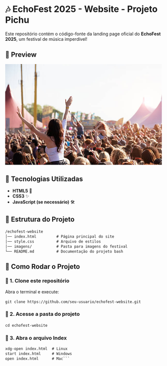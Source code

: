 # 🎶 EchoFest 2025 - Website - Projeto Pichu

Este repositório contém o código-fonte da landing page oficial do **EchoFest 2025**, um festival de música imperdível!  

## 📸 Preview  

![EchoFest](festival.jpg)  

## 🚀 Tecnologias Utilizadas  

- **HTML5** 🎨  
- **CSS3** ✨  
- **JavaScript (se necessário)** 🛠  

## 📂 Estrutura do Projeto  


```
/echofest-website
│── index.html         # Página principal do site
│── style.css          # Arquivo de estilos
│── imagens/           # Pasta para imagens do festival
└── README.md          # Documentação do projeto bash
```


## 🎯 Como Rodar o Projeto  

### 📌 1. Clone este repositório  

Abra o terminal e execute:  


```git clone https://github.com/seu-usuario/echofest-website.git```

### 📌 2. Acesse a pasta do projeto  


```cd echofest-website```

### 📌 3. Abra o arquivo Index 

```
xdg-open index.html  # Linux
start index.html     # Windows
open index.html      # Mac```







